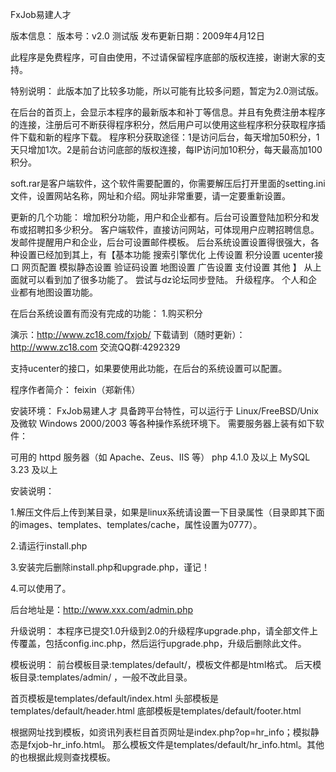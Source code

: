 FxJob易建人才

版本信息：
版本号：v2.0 测试版
发布更新日期：2009年4月12日

此程序是免费程序，可自由使用，不过请保留程序底部的版权连接，谢谢大家的支持。


特别说明：
此版本加了比较多功能，所以可能有比较多问题，暂定为2.0测试版。

在后台的首页上，会显示本程序的最新版本和补丁等信息。并且有免费注册本程序的连接，注册后可不断获得程序积分，然后用户可以使用这些程序积分获取程序插件下载和新的程序下载。
程序积分获取途径：1是访问后台，每天增加50积分，1天只增加1次。2是前台访问底部的版权连接，每IP访问加10积分，每天最高加100积分。

soft.rar是客户端软件，这个软件需要配置的，你需要解压后打开里面的setting.ini文件，设置网站名称，网址和介绍。网址非常重要，请一定要重新设置。


更新的几个功能：
增加积分功能，用户和企业都有。后台可设置登陆加积分和发布或招聘扣多少积分。
客户端软件，直接访问网站，可体现用户应聘招聘信息。
发邮件提醒用户和企业，后台可设置邮件模板。
后台系统设置设置得很强大，各种设置已经加到其上，有【基本功能   搜索引擎优化   上传设置   积分设置   ucenter接口   网页配置   模拟静态设置   验证码设置   地图设置   广告设置   支付设置   其他 】
从上面就可以看到加了很多功能了。
尝试与dz论坛同步登陆。
升级程序。
个人和企业都有地图设置功能。

在后台系统设置有而没有完成的功能：
1.购买积分



演示：http://www.zc18.com/fxjob/
下载请到（随时更新）：http://www.zc18.com
交流QQ群:4292329


支持ucenter的接口，如果要使用此功能，在后台的系统设置可以配置。


程序作者简介：
feixin（郑新伟）

安装环境：
FxJob易建人才 具备跨平台特性，可以运行于 Linux/FreeBSD/Unix 及微软 Windows 2000/2003 等各种操作系统环境下。
需要服务器上装有如下软件：

可用的 httpd 服务器（如 Apache、Zeus、IIS 等）
php 4.1.0 及以上
MySQL 3.23 及以上



安装说明：

1.解压文件后上传到某目录，如果是linux系统请设置一下目录属性（目录即其下面的images、templates、templates/cache，属性设置为0777）。

2.请运行install.php

3.安装完后删除install.php和upgrade.php，谨记！

4.可以使用了。

后台地址是：http://www.xxx.com/admin.php


升级说明：
本程序已提交1.0升级到2.0的升级程序upgrade.php，请全部文件上传覆盖，包括config.inc.php，然后运行upgrade.php，升级后删除此文件。


模板说明：
前台模板目录:templates/default/，模板文件都是html格式。
后天模板目录:templates/admin/ ，一般不改此目录。

首页模板是templates/default/index.html
头部模板是templates/default/header.html
底部模板是templates/default/footer.html

根据网址找到模板，如资讯列表栏目首页网址是index.php?op=hr\_info；模拟静态是fxjob-hr\_info.html。
那么模板文件是templates/default/hr\_info.html。其他的也根据此规则查找模板。